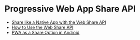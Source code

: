 ---
---
# Progressive Web App Share API

- [Share like a Native App with the Web Share API](https://web.dev/web-share/)
- [How to Use the Web Share API](https://css-tricks.com/how-to-use-the-web-share-api/)
- [PWA as a Share Option in Android](https://chodounsky.net/2019/03/24/progressive-web-application-as-a-share-option-in-android/)

